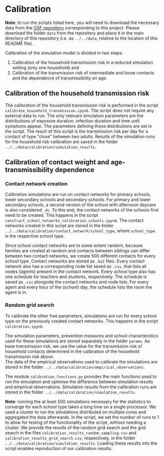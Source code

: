 # Calibration
**Note**: to run the scripts listed here, you will need to download the necessary data from the [OSF repository](https://osf.io/mde4k/) corresponding to this project. Please download the folder ```data``` from the repository and place it in the main directory of this repository (i.e. as ```../../data```, relative to the location of this README file).

Calibration of the simulation model is divided in two steps:
1. Calibration of the household transmission risk in a reduced simulation setting (only one household) and
2. Calibration of the transmission risk of intermediate and loose contacts and the dependence of transmissibility on age.

## Calibration of the household transmission risk
The calibration of the household transmission risk is performed in the script ```calibrate_household_transmission.ipynb```. The script does not require any external data to run. The only relevant simulation parameters are the distributions of exposure duration, infection duration and time until symptoms appear. The parameters defining these distributions are set in the script. The result of this script is the transmission risk per day for a contact of type "close" between two adults. Results of the simulation runs for the household risk calibration are saved in the folder ```../../data/calibration/simulation_results```.

## Calibration of contact weight and age-transmissibility dependence
### Contact network creation
Calibration simulations are run on contact networks for primary schools, lower secondary schools and secondary schools. For primary and lower secondary schools, a second version of the school with afternoon daycare is also considered ```_dc```. To this end, the contact networks of the schools first need to be created. This happens in the script ```construct_school_networks_calibration_schools.ipynb```. The contact networks created in this script are stored in the folder ```../../data/calibration/contact_network/school_type```, where ```school_type``` is the respective school type.   

Since school contact networks are to some extent random, because families are created at random and contacts between siblings can differ between two contact networks, we create 500 different contacts for every school type. Contact networks are stored as ```.bz2``` files. Every contact network also has a corresponding node list saved as ```.csv```, that lists all nodes (agents) present in the contact network. Every school type also has one schedule for teachers and students, respectively. The schedule is saved as ```.csv``` alongside the contact networks and node lists. For every agent and every hour of the (school) day, the schedule lists the room the agent is in.

### Random grid search
To calibrate the other free parameters, simulations are run for every school type on the previously created contact networks. This happens in the script ```calibration.ipynb```.  

The simulation parameters, prevention measures and school characteristics used for these simulations are stored separately in the folder ```params```. As base transmission risk, we use the value for the transmission risk of household contacts determined in the calibration of the household transmission risk above.  
The data of the empirical observations used to calibrate the simulations are stored in the folder ```../../data/calibration/empirical_observations```.

The module ```calibration_functions.py``` provides the main functions used to run the simulation and optimise the difference between simulation results and empirical observations. Simulation results from the calibration runs are stored in the folder ```../../data/calibration/simulation_results```. 

**Note**: running the at least 500 simulations necessary for the statistics to converge for each school type takes a long time on a single processor. We used a cluster to run the simulations distributed on multiple cores and aggregated the data afterwards. In the script, we set the number of runs to 1 to allow for testing of the functionality of the script, without needing a cluster. We provide the results of the random grid search and the grid search in the files ```calibration_results_random_sampling.csv``` and ```calibration_results_grid_search.csv```, respectively, in the folder ```../../data/calibration/simulation_results```. Loading these results into the script enables reproduction of our calibration results.